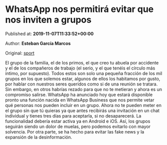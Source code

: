 
# WhatsApp nos permitirá evitar que nos inviten a grupos

Published at: **2019-11-07T11:33:52+00:00**

Author: **Esteban García Marcos**

Original: [sport](https://www.sport.es/es/noticias/aplicaciones/whatsapp-nos-permitira-evitar-que-nos-inviten-grupos-7717920)

El grupo de la familia, el de los primos, el que creo tu abuela por accidente y el de los compañeros de trabajo (el serio, y el que tenéis el círculo más íntimo, por supuesto). Todos estos son solo una pequeña fracción de los mil grupos en los que solemos estar, algunos de ellos los habitamos por gusto, por hablar con nuestros seres queridos como si de una reunión se tratara. Sin embargo, en otros habrías rezado para que no te metieran y ahora es un compromiso salirse.
WhatsApp ha anunciado hoy que estará disponible pronto una función nacida en WhatsApp Business que nos permite vetar qué personas nos pueden incluir en un grupo. Ahora no te pueden meter en el grupo sin que tú quieras ya que antes recibirás una invitación en un chat individual y tienes tres días para aceptarla, si no desaparecerá.
La funcionalidad debería estar activa ya en Android e iOS. Así, los grupos seguirán siendo un dolor de muelas, pero podemos evitarlo con mayor solvencia. Por otra parte, se ha hecho para evitar las fake news y la expansión de la desinformación.

